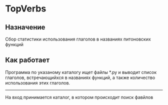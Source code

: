 TopVerbs
=====================

## Назначение
Сбор статистики использования глаголов в названиях питоновских функций

## Как работает
Программа по указаному каталогу ищет файлы *.py и выводит список глаголов, встречающийхся в названиях функций,
а также количество использования этих глаголов.
***
На вход принимается каталог, в котором происходит поиск фавйлов

